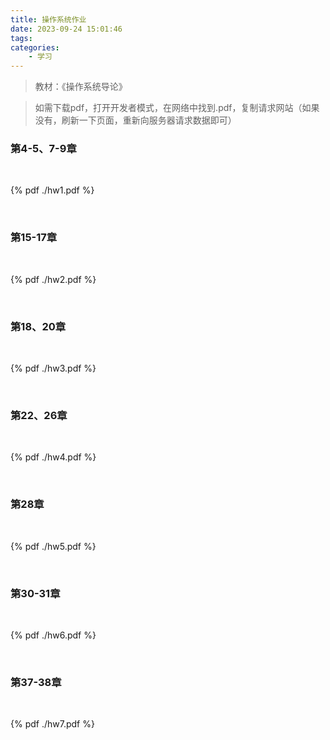 ```yaml
---
title: 操作系统作业
date: 2023-09-24 15:01:46
tags:
categories:
    - 学习
---
```


>教材：《操作系统导论》
<!--more-->

>如需下载pdf，打开开发者模式，在网络中找到.pdf，复制请求网站（如果没有，刷新一下页面，重新向服务器请求数据即可）

### 第4-5、7-9章

<br>
 
{% pdf  ./hw1.pdf %} 
 
<br>

### 第15-17章

<br>
 
{% pdf  ./hw2.pdf %} 
 
<br>

### 第18、20章

<br>
 
{% pdf  ./hw3.pdf %} 
 
<br>

### 第22、26章

<br>
 
{% pdf  ./hw4.pdf %} 
 
<br>

### 第28章

<br>
 
{% pdf  ./hw5.pdf %} 
 
<br>

### 第30-31章

<br>
 
{% pdf  ./hw6.pdf %} 
 
<br>

### 第37-38章

<br>
 
{% pdf  ./hw7.pdf %} 
 
<br>